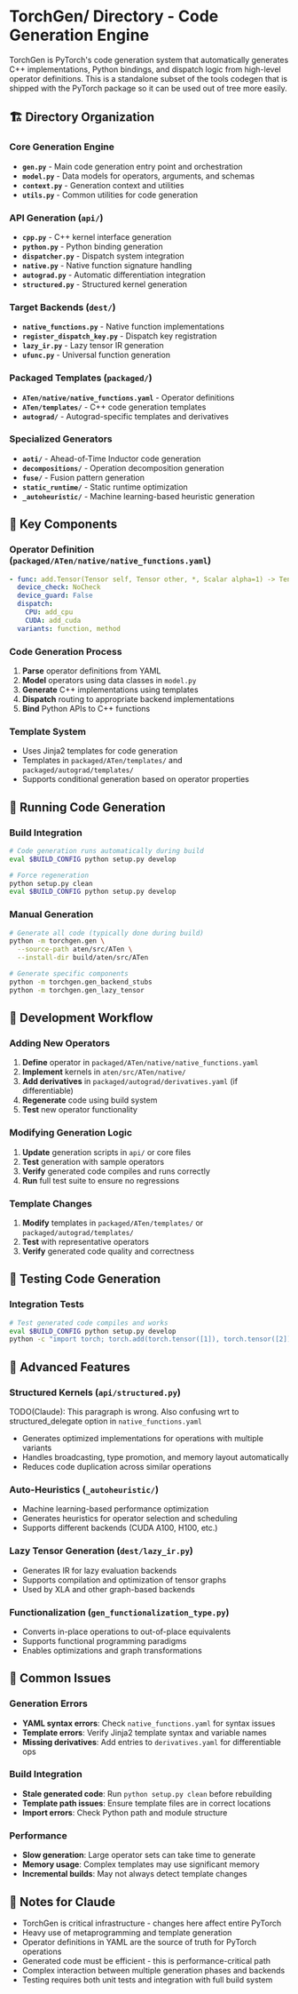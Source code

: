 # TorchGen/ Directory - Code Generation Engine

TorchGen is PyTorch's code generation system that automatically generates C++ implementations, Python bindings, and dispatch logic from high-level operator definitions.
This is a standalone subset of the tools codegen that is shipped with the PyTorch package so it can be used out of tree more easily.

## 🏗️ Directory Organization

### Core Generation Engine
- **`gen.py`** - Main code generation entry point and orchestration
- **`model.py`** - Data models for operators, arguments, and schemas
- **`context.py`** - Generation context and utilities
- **`utils.py`** - Common utilities for code generation

### API Generation (`api/`)
- **`cpp.py`** - C++ kernel interface generation
- **`python.py`** - Python binding generation
- **`dispatcher.py`** - Dispatch system integration
- **`native.py`** - Native function signature handling
- **`autograd.py`** - Automatic differentiation integration
- **`structured.py`** - Structured kernel generation

### Target Backends (`dest/`)
- **`native_functions.py`** - Native function implementations
- **`register_dispatch_key.py`** - Dispatch key registration
- **`lazy_ir.py`** - Lazy tensor IR generation
- **`ufunc.py`** - Universal function generation

### Packaged Templates (`packaged/`)
- **`ATen/native/native_functions.yaml`** - Operator definitions
- **`ATen/templates/`** - C++ code generation templates
- **`autograd/`** - Autograd-specific templates and derivatives

### Specialized Generators
- **`aoti/`** - Ahead-of-Time Inductor code generation
- **`decompositions/`** - Operation decomposition generation
- **`fuse/`** - Fusion pattern generation
- **`static_runtime/`** - Static runtime optimization
- **`_autoheuristic/`** - Machine learning-based heuristic generation

## 🔧 Key Components

### Operator Definition (`packaged/ATen/native/native_functions.yaml`)
```yaml
- func: add.Tensor(Tensor self, Tensor other, *, Scalar alpha=1) -> Tensor
  device_check: NoCheck
  device_guard: False
  dispatch:
    CPU: add_cpu
    CUDA: add_cuda
  variants: function, method
```

### Code Generation Process
1. **Parse** operator definitions from YAML
2. **Model** operators using data classes in `model.py`
3. **Generate** C++ implementations using templates
4. **Dispatch** routing to appropriate backend implementations
5. **Bind** Python APIs to C++ functions

### Template System
- Uses Jinja2 templates for code generation
- Templates in `packaged/ATen/templates/` and `packaged/autograd/templates/`
- Supports conditional generation based on operator properties

## 🚀 Running Code Generation

### Build Integration
```bash
# Code generation runs automatically during build
eval $BUILD_CONFIG python setup.py develop

# Force regeneration
python setup.py clean
eval $BUILD_CONFIG python setup.py develop
```

### Manual Generation
```bash
# Generate all code (typically done during build)
python -m torchgen.gen \
  --source-path aten/src/ATen \
  --install-dir build/aten/src/ATen

# Generate specific components
python -m torchgen.gen_backend_stubs
python -m torchgen.gen_lazy_tensor
```

## 🔄 Development Workflow

### Adding New Operators
1. **Define** operator in `packaged/ATen/native/native_functions.yaml`
2. **Implement** kernels in `aten/src/ATen/native/`
3. **Add derivatives** in `packaged/autograd/derivatives.yaml` (if differentiable)
4. **Regenerate** code using build system
5. **Test** new operator functionality

### Modifying Generation Logic
1. **Update** generation scripts in `api/` or core files
2. **Test** generation with sample operators
3. **Verify** generated code compiles and runs correctly
4. **Run** full test suite to ensure no regressions

### Template Changes
1. **Modify** templates in `packaged/ATen/templates/` or `packaged/autograd/templates/`
2. **Test** with representative operators
3. **Verify** generated code quality and correctness

## 🧪 Testing Code Generation

### Integration Tests
```bash
# Test generated code compiles and works
eval $BUILD_CONFIG python setup.py develop
python -c "import torch; torch.add(torch.tensor([1]), torch.tensor([2]))"
```

## 🔧 Advanced Features

### Structured Kernels (`api/structured.py`)
TODO(Claude): This paragraph is wrong. Also confusing wrt to structured_delegate option in `native_functions.yaml`
- Generates optimized implementations for operations with multiple variants
- Handles broadcasting, type promotion, and memory layout automatically
- Reduces code duplication across similar operations

### Auto-Heuristics (`_autoheuristic/`)
- Machine learning-based performance optimization
- Generates heuristics for operator selection and scheduling
- Supports different backends (CUDA A100, H100, etc.)

### Lazy Tensor Generation (`dest/lazy_ir.py`)
- Generates IR for lazy evaluation backends
- Supports compilation and optimization of tensor graphs
- Used by XLA and other graph-based backends

### Functionalization (`gen_functionalization_type.py`)
- Converts in-place operations to out-of-place equivalents
- Supports functional programming paradigms
- Enables optimizations and graph transformations

## 🐛 Common Issues

### Generation Errors
- **YAML syntax errors**: Check `native_functions.yaml` for syntax issues
- **Template errors**: Verify Jinja2 template syntax and variable names
- **Missing derivatives**: Add entries to `derivatives.yaml` for differentiable ops

### Build Integration
- **Stale generated code**: Run `python setup.py clean` before rebuilding
- **Template path issues**: Ensure template files are in correct locations
- **Import errors**: Check Python path and module structure

### Performance
- **Slow generation**: Large operator sets can take time to generate
- **Memory usage**: Complex templates may use significant memory
- **Incremental builds**: May not always detect template changes

## 📝 Notes for Claude

- TorchGen is critical infrastructure - changes here affect entire PyTorch
- Heavy use of metaprogramming and template generation
- Operator definitions in YAML are the source of truth for PyTorch operations
- Generated code must be efficient - this is performance-critical path
- Complex interaction between multiple generation phases and backends
- Testing requires both unit tests and integration with full build system